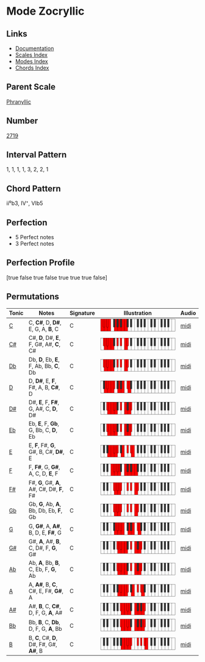 # Mode Zocryllic

## Links

- [Documentation](README.md)
- [Scales Index](Scales.md)
- [Modes Index](Modes.md)
- [Chords Index](Chords.md)

## Parent Scale

[Phranyllic](ScalePhranyllic.md)

## Number

[2719](https://ianring.com/musictheory/scales/2719)

## Interval Pattern

1, 1, 1, 1, 3, 2, 2, 1

## Chord Pattern

ii⁰b3, IV⁺, VIb5

## Perfection

- 5 Perfect notes
- 3 Perfect notes

## Perfection Profile

[true false true false true true true false]

## Permutations

| Tonic | Notes | Signature | Illustration | Audio |
|-------|-------|-----------|--------------|-------|
| [C](ModeCNaturalZocryllic.md) | C, **C#**, D, **D#**, E, G, A, **B**, C | C | ![CNaturalZocryllic](ModeCNaturalZocryllic.png) | [midi](https://github.com/edipermadi/music/blob/main/docs/ModeCNaturalZocryllic.mid?raw=true) |
| [C#](ModeCSharpZocryllic.md) | C#, **D**, D#, **E**, F, G#, A#, **C**, C# | C | ![CSharpZocryllic](ModeCSharpZocryllic.png) | [midi](https://github.com/edipermadi/music/blob/main/docs/ModeCSharpZocryllic.mid?raw=true) |
| [Db](ModeDFlatZocryllic.md) | Db, **D**, Eb, **E**, F, Ab, Bb, **C**, Db | C | ![DFlatZocryllic](ModeDFlatZocryllic.png) | [midi](https://github.com/edipermadi/music/blob/main/docs/ModeDFlatZocryllic.mid?raw=true) |
| [D](ModeDNaturalZocryllic.md) | D, **D#**, E, **F**, F#, A, B, **C#**, D | C | ![DNaturalZocryllic](ModeDNaturalZocryllic.png) | [midi](https://github.com/edipermadi/music/blob/main/docs/ModeDNaturalZocryllic.mid?raw=true) |
| [D#](ModeDSharpZocryllic.md) | D#, **E**, F, **F#**, G, A#, C, **D**, D# | C | ![DSharpZocryllic](ModeDSharpZocryllic.png) | [midi](https://github.com/edipermadi/music/blob/main/docs/ModeDSharpZocryllic.mid?raw=true) |
| [Eb](ModeEFlatZocryllic.md) | Eb, **E**, F, **Gb**, G, Bb, C, **D**, Eb | C | ![EFlatZocryllic](ModeEFlatZocryllic.png) | [midi](https://github.com/edipermadi/music/blob/main/docs/ModeEFlatZocryllic.mid?raw=true) |
| [E](ModeENaturalZocryllic.md) | E, **F**, F#, **G**, G#, B, C#, **D#**, E | C | ![ENaturalZocryllic](ModeENaturalZocryllic.png) | [midi](https://github.com/edipermadi/music/blob/main/docs/ModeENaturalZocryllic.mid?raw=true) |
| [F](ModeFNaturalZocryllic.md) | F, **F#**, G, **G#**, A, C, D, **E**, F | C | ![FNaturalZocryllic](ModeFNaturalZocryllic.png) | [midi](https://github.com/edipermadi/music/blob/main/docs/ModeFNaturalZocryllic.mid?raw=true) |
| [F#](ModeFSharpZocryllic.md) | F#, **G**, G#, **A**, A#, C#, D#, **F**, F# | C | ![FSharpZocryllic](ModeFSharpZocryllic.png) | [midi](https://github.com/edipermadi/music/blob/main/docs/ModeFSharpZocryllic.mid?raw=true) |
| [Gb](ModeGFlatZocryllic.md) | Gb, **G**, Ab, **A**, Bb, Db, Eb, **F**, Gb | C | ![GFlatZocryllic](ModeGFlatZocryllic.png) | [midi](https://github.com/edipermadi/music/blob/main/docs/ModeGFlatZocryllic.mid?raw=true) |
| [G](ModeGNaturalZocryllic.md) | G, **G#**, A, **A#**, B, D, E, **F#**, G | C | ![GNaturalZocryllic](ModeGNaturalZocryllic.png) | [midi](https://github.com/edipermadi/music/blob/main/docs/ModeGNaturalZocryllic.mid?raw=true) |
| [G#](ModeGSharpZocryllic.md) | G#, **A**, A#, **B**, C, D#, F, **G**, G# | C | ![GSharpZocryllic](ModeGSharpZocryllic.png) | [midi](https://github.com/edipermadi/music/blob/main/docs/ModeGSharpZocryllic.mid?raw=true) |
| [Ab](ModeAFlatZocryllic.md) | Ab, **A**, Bb, **B**, C, Eb, F, **G**, Ab | C | ![AFlatZocryllic](ModeAFlatZocryllic.png) | [midi](https://github.com/edipermadi/music/blob/main/docs/ModeAFlatZocryllic.mid?raw=true) |
| [A](ModeANaturalZocryllic.md) | A, **A#**, B, **C**, C#, E, F#, **G#**, A | C | ![ANaturalZocryllic](ModeANaturalZocryllic.png) | [midi](https://github.com/edipermadi/music/blob/main/docs/ModeANaturalZocryllic.mid?raw=true) |
| [A#](ModeASharpZocryllic.md) | A#, **B**, C, **C#**, D, F, G, **A**, A# | C | ![ASharpZocryllic](ModeASharpZocryllic.png) | [midi](https://github.com/edipermadi/music/blob/main/docs/ModeASharpZocryllic.mid?raw=true) |
| [Bb](ModeBFlatZocryllic.md) | Bb, **B**, C, **Db**, D, F, G, **A**, Bb | C | ![BFlatZocryllic](ModeBFlatZocryllic.png) | [midi](https://github.com/edipermadi/music/blob/main/docs/ModeBFlatZocryllic.mid?raw=true) |
| [B](ModeBNaturalZocryllic.md) | B, **C**, C#, **D**, D#, F#, G#, **A#**, B | C | ![BNaturalZocryllic](ModeBNaturalZocryllic.png) | [midi](https://github.com/edipermadi/music/blob/main/docs/ModeBNaturalZocryllic.mid?raw=true) |

